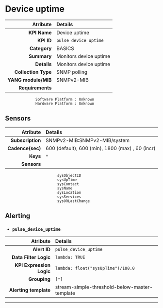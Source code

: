 
Device uptime
====
Atribute|Details
---:|:---
**KPI Name**    | Device uptime
**KPI ID**      | `pulse_device_uptime`
**Category**    | BASICS
**Summary**     | Monitors device uptime
**Details**     | Monitors device uptime
**Collection Type** | SNMP polling
**YANG module/MIB** | SNMPv2-MIB
**Requirements**    |
                  Software Platform : Unknown
                  Hardware Platform : Unknown
Sensors
---
Atribute|Details
---:|:---
**Subscription** | SNMPv2-MIB:SNMPv2-MIB/system
**Cadence(sec)** | 600 (default), 600 (min), 1800 (max) , 60 (incr)
**Keys**         | `*`
**Sensors**      |
                            sysObjectID
                            sysUpTime
                            sysContact
                            sysName
                            sysLocation
                            sysServices
                            sysORLastChange
     
Alerting
---

* ### `pulse_device_uptime`
Atribute|Details
---:|:---
**Alert ID**             | ```pulse_device_uptime```
**Data Filter Logic**    | ```lambda: TRUE```
**KPI Expression Logic** | ```lambda: float("sysUpTime")/100.0```
**Grouping**             | ```[*]```
**Alerting template**    | stream-simple-threshold-below-master-template
---

